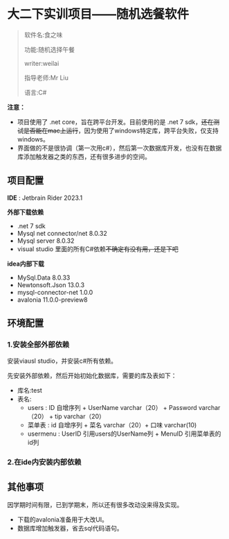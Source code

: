 ﻿# 大二下实训项目——随机选餐软件

> 软件名:食之味
> 
> 功能:随机选择午餐
> 
> writer:weilai
> 
> 指导老师:Mr Liu
> 
> 语言:C#

**注意：**

- 项目使用了 .net core，旨在跨平台开发。目前使用的是 .net 7 sdk，~~还在测试是否能在mac上运行~~，因为使用了windows特定库，跨平台失败，仅支持windows。
- 界面做的不是很协调（第一次用c#），然后第一次数据库开发，也没有在数据库添加触发器之类的东西，还有很多进步的空间。


## 项目配置

**IDE** : Jetbrain Rider 2023.1

**外部下载依赖**

- .net 7 sdk
- Mysql net connector/net 8.0.32
- Mysql server 8.0.32
- visual studio 里面的所有C#依赖~~不确定有没有用，还是下吧~~

**idea内部下载**

- MySql.Data 8.0.33
- Newtonsoft.Json 13.0.3
- mysql-connector-net 1.0.0
- avalonia 11.0.0-preview8


## 环境配置

### 1.安装全部外部依赖

  安装viausl studio，并安装c#所有依赖。

  先安装外部依赖，然后开始初始化数据库，需要的库及表如下：

- 库名:test
- 表名:
  - users : ID 自增序列 + UserName varchar（20） + Password varchar（20） + tip varchar（20）
  - 菜单表 : id 自增序列 + 菜名 varchar（20）+ 口味 varchar(10)
  - usermenu : UserID 引用users的UserName列 + MenuID 引用菜单表的id列

### 2.在ide内安装内部依赖


## 其他事项

因学期时间有限，已到学期末，所以还有很多改动没来得及实现。

- 下载的avalonia准备用于大改UI。
- 数据库增加触发器，省去sql代码语句。
